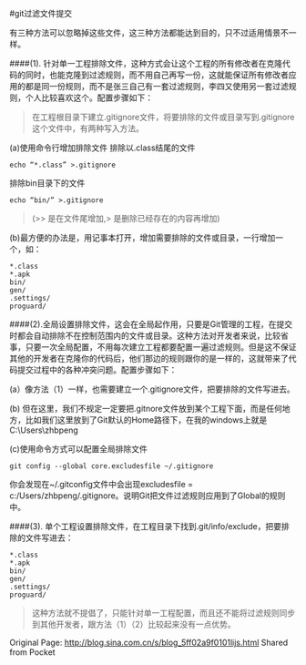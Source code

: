 #git过滤文件提交

有三种方法可以忽略掉这些文件，这三种方法都能达到目的，只不过适用情景不一样。


####(1). 针对单一工程排除文件，这种方式会让这个工程的所有修改者在克隆代码的同时，也能克隆到过滤规则，而不用自己再写一份，这就能保证所有修改者应用的都是同一份规则，而不是张三自己有一套过滤规则，李四又使用另一套过滤规则，个人比较喜欢这个。配置步骤如下：

>在工程根目录下建立.gitignore文件，将要排除的文件或目录写到.gitignore这个文件中，有两种写入方法。

(a)使用命令行增加排除文件
排除以.class结尾的文件 

	echo “*.class” >.gitignore 

排除bin目录下的文件 
	
	echo “bin/” >.gitignore
> (>> 是在文件尾增加,> 是删除已经存在的内容再增加)

(b)最方便的办法是，用记事本打开，增加需要排除的文件或目录，一行增加一个，如：

	*.class
	*.apk
	bin/
	gen/
	.settings/
	proguard/

####(2).全局设置排除文件，这会在全局起作用，只要是Git管理的工程，在提交时都会自动排除不在控制范围内的文件或目录。这种方法对开发者来说，比较省事，只要一次全局配置，不用每次建立工程都要配置一遍过滤规则。但是这不保证其他的开发者在克隆你的代码后，他们那边的规则跟你的是一样的，这就带来了代码提交过程中的各种冲突问题。配置步骤如下：


(a）像方法（1）一样，也需要建立一个.gitignore文件，把要排除的文件写进去。

(b) 但在这里，我们不规定一定要把.gitnore文件放到某个工程下面，而是任何地方，比如我们这里放到了Git默认的Home路径下，在我的windows上就是C:\Users\zhbpeng

(c)使用命令方式可以配置全局排除文件 

	git config --global core.excludesfile ~/.gitignore

你会发现在~/.gitconfig文件中会出现excludesfile = c:/Users/zhbpeng/.gitignore。说明Git把文件过滤规则应用到了Global的规则中。


####(3). 单个工程设置排除文件，在工程目录下找到.git/info/exclude，把要排除的文件写进去：

	*.class
	*.apk
	bin/
	gen/
	.settings/
	proguard/

> 这种方法就不提倡了，只能针对单一工程配置，而且还不能将过滤规则同步到其他开发者，跟方法（1）（2）比较起来没有一点优势。


Original Page: http://blog.sina.com.cn/s/blog_5ff02a9f0101lijs.html
Shared from Pocket
